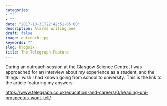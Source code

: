 ```yaml
---
categories:
- ""
- ""
date: "2017-10-31T22:42:51-05:00"
description: Alarms writing one
draft: false
image: outreach.jpg
keywords: ""
slug: blogsix
title: The Telegraph Feature
---
```


During an outreach session at the Glasgow Science Centre, I was approached for an interview about my experience as a student, and the things I wish I had known going from school to university. This is the link to the article featuring my answers: 

https://www.telegraph.co.uk/education-and-careers/0/heading-uni-prospectus-wont-tell/